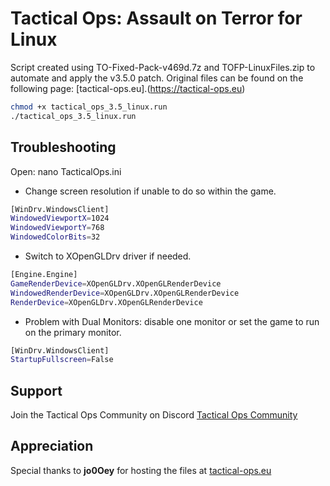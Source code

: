 # Tactical Ops: Assault on Terror for Linux

Script created using TO-Fixed-Pack-v469d.7z and TOFP-LinuxFiles.zip to automate and apply the v3.5.0 patch. Original files can be found on the following page: [tactical-ops.eu].(https://tactical-ops.eu)

```bash
chmod +x tactical_ops_3.5_linux.run
./tactical_ops_3.5_linux.run
```

## Troubleshooting

Open: nano TacticalOps.ini

- Change screen resolution if unable to do so within the game.

```bash
[WinDrv.WindowsClient]
WindowedViewportX=1024
WindowedViewportY=768
WindowedColorBits=32
```

- Switch to XOpenGLDrv driver if needed.

```bash
[Engine.Engine]
GameRenderDevice=XOpenGLDrv.XOpenGLRenderDevice
WindowedRenderDevice=XOpenGLDrv.XOpenGLRenderDevice
RenderDevice=XOpenGLDrv.XOpenGLRenderDevice
```

- Problem with Dual Monitors: disable one monitor or set the game to run on the primary monitor.

```bash
[WinDrv.WindowsClient]
StartupFullscreen=False
```

## Support

Join the Tactical Ops Community on Discord [Tactical Ops Community](https://discord.com/invite/EHMfnqr)

## Appreciation
Special thanks to **jo0Oey** for hosting the files at  [tactical-ops.eu](https://tactical-ops.eu)
